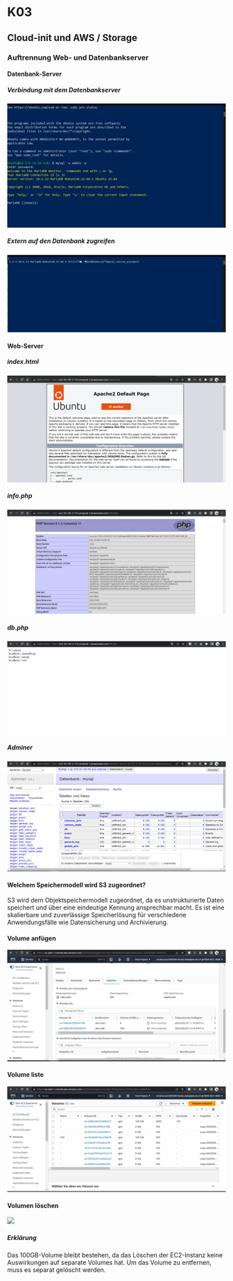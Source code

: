 # K03

## Cloud-init und AWS / Storage

### Auftrennung Web- und Datenbankserver

#### Datenbank-Server

##### Verbindung mit dem Datenbankserver

<img src="./assets/img/verbindung.jpg">

##### Extern auf den Datenbank zugreifen

<img src="./assets/img/extern.jpg">

#### Web-Server

##### index.html

<img src="./assets/img/indexphp3.jpg">

##### info.php

<img src="./assets/img/phpinfo3.jpg">

##### db.php

<img src="./assets/img/dbphp3.jpg">

##### Adminer

<img src="./assets/img/aminer3.jpg">

#### Welchem Speichermodell wird S3 zugeordnet?

S3 wird dem Objektspeichermodell zugeordnet, da es unstrukturierte Daten speichert und über eine eindeutige Kennung ansprechbar macht. Es ist eine skalierbare und zuverlässige Speicherlösung für verschiedene Anwendungsfälle wie Datensicherung und Archivierung.

#### Volume anfügen

<img src="./assets/img/k03b.jpg">

#### Volume liste

<img src="./assets/img/k03bb.jpg">

#### Volumen löschen

<img src="./assets/img/löschen.jpg">

##### Erklärung

Das 100GB-Volume bleibt bestehen, da das Löschen der EC2-Instanz keine Auswirkungen auf separate Volumes hat. Um das Volume zu entfernen, muss es separat gelöscht werden.

